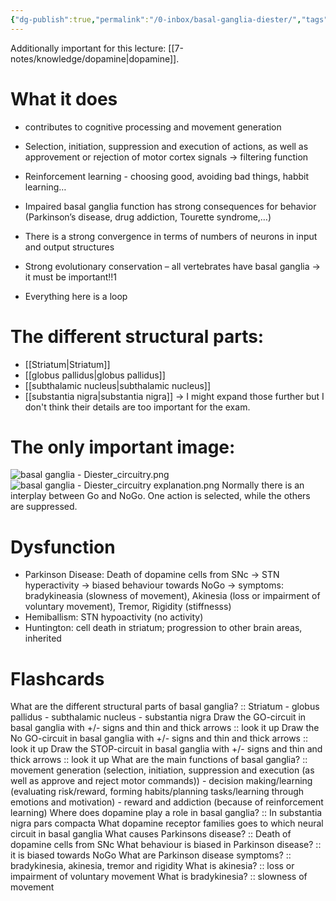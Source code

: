 ```yaml
---
{"dg-publish":true,"permalink":"/0-inbox/basal-ganglia-diester/","tags":["uni/fmb/basalGanglia"]}
---
```


Additionally important for this lecture: [[7-notes/knowledge/dopamine\|dopamine]].

<div class="transclusion internal-embed is-loaded"><div class="markdown-embed">




# What it does
- contributes to cognitive processing and movement generation
- Selection, initiation, suppression and execution of actions, as well as approvement  or rejection of motor cortex signals → filtering function
- Reinforcement learning - choosing good, avoiding bad things, habbit learning…
- Impaired basal ganglia function has strong consequences for behavior (Parkinson’s disease, drug addiction, Tourette syndrome,…)

- There is a strong convergence in terms of numbers of neurons in input and output structures
- Strong evolutionary conservation – all vertebrates have basal ganglia → it must be important!!1
- Everything here is a loop
# The different structural parts:
- [[Striatum\|Striatum]]
- [[globus pallidus\|globus pallidus]]
- [[subthalamic nucleus\|subthalamic nucleus]]
- [[substantia nigra\|substantia nigra]]
→ I might expand those further but I don't think their details are too important for the exam.
# The only important image:
![basal ganglia - Diester_circuitry.png](/img/user/7-notes/knowledge/images/basal%20ganglia%20-%20Diester_circuitry.png)
![basal ganglia - Diester_circuitry explanation.png](/img/user/7-notes/knowledge/images/basal%20ganglia%20-%20Diester_circuitry%20explanation.png)
Normally there is an interplay between Go and NoGo. One action is selected, while the others are suppressed.
# Dysfunction
- Parkinson Disease: Death of dopamine cells from SNc → STN hyperactivity → biased behaviour towards NoGo → symptoms: bradykineasia (slowness of movement), Akinesia (loss or impairment of voluntary movement), Tremor, Rigidity (stiffnesss)
- Hemiballism: STN hypoactivity (no activity)
- Huntington: cell death in striatum; progression to other brain areas, inherited



# Flashcards
What are the different structural parts of basal ganglia? :: Striatum - globus pallidus - subthalamic nucleus - substantia nigra
Draw the GO-circuit in basal ganglia with +/- signs and thin and thick arrows :: look it up
Draw the No GO-circuit in basal ganglia with +/- signs and thin and thick arrows :: look it up
Draw the STOP-circuit in basal ganglia with +/- signs and thin and thick arrows :: look it up
What are the main functions of basal ganglia? :: movement generation (selection, initiation, suppression and execution (as well as approve and reject motor commands)) - decision making/learning (evaluating risk/reward, forming habits/planning tasks/learning through emotions and motivation) - reward and addiction (because of reinforcement learning)
Where does dopamine play a role in basal ganglia? :: In substantia nigra pars compacta
What dopamine receptor families goes to which neural circuit in basal ganglia
What causes Parkinsons disease? :: Death of dopamine cells from SNc
What behaviour is biased in Parkinson disease? :: it is biased towards NoGo
What are Parkinson disease symptoms? :: bradykinesia, akinesia, tremor and rigidity
What is akinesia? :: loss or impairment of voluntary movement
What is bradykinesia? :: slowness of movement

</div></div>

